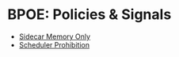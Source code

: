 # BPOE: Policies & Signals


- [Sidecar Memory Only](../../bpoe/policies/sidecar_memory_only.md)
- [Scheduler Prohibition](../../bpoe/policies/scheduler_prohibition.md)
